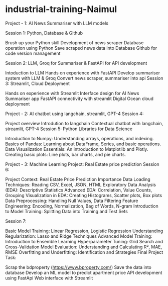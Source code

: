 # industrial-training-Naimul

Project - 1: AI News Summariser with LLM models

Session 1: Python, Database & Github

Brush up your Python skill
Development of news scraper
Database operation using Python
Save scraped news data into Database
Github for code version management

Session 2: LLM, Groq for Summariser & FastAPI for API development

Intoduction to LLM
Hands on experience with FastAPI
Develop summariser system with LLM & Groq
Convert news scraper, summariser into api
Session 3: Streamlit, Cloud Deployment

Hands on experience with Streamlit
Interface design for AI News Summariser app
FastAPI connectivity with streamlit
Digital Ocean cloud deployment


Project - 2: AI chatbot using langchain, streamlit, GPT-4 Session 4:

Project overview
Introdution to langchain
Contextual chatbot with langchain, streamlit, GPT-4
Session 5: Python Libraries for Data Science

Introduction to Numpy: Understanding arrays, operations, and indexing.
Basics of Pandas: Learning about DataFrame, Series, and basic operations.
Data Visualization Essentials: An introduction to Matplotlib and Plotly.
Creating basic plots: Line plots, bar charts, and pie charts.



Project - 3: Machine Learning Project: Real Estate price prediction Session 6:

Project Context: Real Estate Price Prediction Importance
Data Loading Techniques: Reading CSV, Excel, JSON, HTML
Exploratory Data Analysis (EDA): Descriptive Statistics
Advanced EDA: Correlation, Value Counts, Grouping
Visualization in EDA: Creating Histograms, Scatter plots, Box plots
Data Preprocessing: Handling Null Values, Data Filtering
Feature Engineering: Encoding, Normalization, Bag of Words, N-gram
Introduction to Model Training: Splitting Data into Training and Test Sets


Session 7:

Basic Model Training: Linear Regression, Logistic Regression
Understanding Regularization: Lasso and Ridge Techniques
Advanced Model Training: Introduction to Ensemble Learning
Hyperparameter Tuning: Grid Search and Cross-Validation
Model Evaluation: Understanding and Calculating R², MAE, RMSE
Overfitting and Underfitting: Identification and Strategies
Final Project Task:

Scrap the bdproperty (https://www.bproperty.com/)
Save the data into database
Develop an ML model to predict apartment price
API development using FastApi
Web interface with Streamlit
